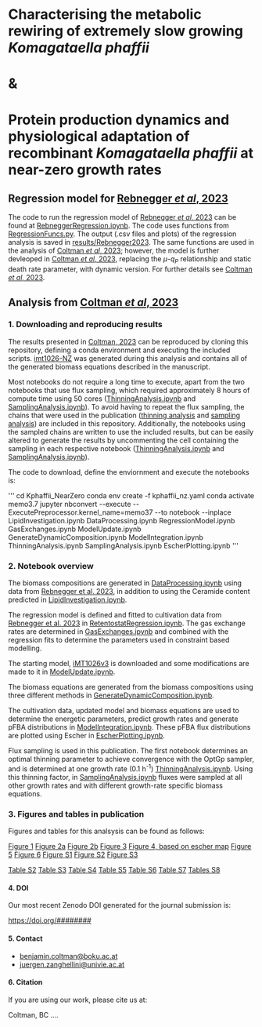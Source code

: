 # Characterising the metabolic rewiring of extremely slow growing _Komagataella phaffii_
# & #
# Protein production dynamics and physiological adaptation of recombinant _Komagataella phaffii_ at near-zero growth rates 

## Regression model for [Rebnegger _et al_, 2023]()

The code to run the regression model of [Rebnegger _et al_, 2023]() can be found at [RebneggerRegression.ipynb](scripts/RebneggerRegression.ipynb). The code uses functions from [RegressionFuncs.py](scripts/RegressionFuncs.py). The output (.csv files and plots) of the regression analysis is saved in [results/Rebnegger2023](results/Rebnegger2023). The same functions are used in the analysis of [Coltman _et al_, 2023](); however, the model is further devleoped in [Coltman _et al_, 2023](), replacing the $\mu$-$q_P$ relationship and static death rate parameter, with dynamic version. For  further details see [Coltman _et al_, 2023](). 

## Analysis from [Coltman _et al_, 2023]()
### 1. Downloading and reproducing results

The results presented in [Coltman, 2023]() can be reproduced by cloning this repository, defining a conda environment and executing the included scripts. [imt1026-NZ](results/iMT1026-NZ.xml) was generated during this analysis and contains all of the generated biomass equations described in the manuscript.

Most notebooks do not require a long time to execute, apart from the two notebooks that use flux sampling, which required approximately 8 hours of compute time using 50 cores ([ThinningAnalysis.ipynb](scripts/ThinningAnalysis.ipynb) and [SamplingAnalysis.ipynb](scripts/SamplingAnalysis.ipynb)). To avoid having to repeat the flux sampling, the chains that were used in the publication  ([thinning analysis](results/sampling/thinning_test) and [sampling analysis](results/sampling)) are included in this repository. Additionally, the notebooks using the sampled chains are written to use the included results, but can be easily altered to generate the results by uncommenting the cell containing the sampling in each respective notebook ([ThinningAnalysis.ipynb](scripts/ThinningAnalysis.ipynb) and [SamplingAnalysis.ipynb](scripts/SamplingAnalysis.ipynb)). 

The code to download, define the enviornment and execute the notebooks is:

'''
cd Kphaffii_NearZero
conda env create -f kphaffii_nz.yaml
conda activate memo3.7
jupyter nbconvert --execute --ExecutePreprocessor.kernel_name=memo37 --to notebook --inplace LipidInvestigation.ipynb DataProcessing.ipynb RegressionModel.ipynb GasExchanges.ipynb ModelUpdate.ipynb GenerateDynamicComposition.ipynb  ModelIntegration.ipynb ThinningAnalysis.ipynb SamplingAnalysis.ipynb EscherPlotting.ipynb
'''

### 2. Notebook overview

The biomass compositions are generated in [DataProcessing.ipynb](scripts/DataProcessing.ipynb) using data from [Rebnegger et al. 2023](), in addition to using the Ceramide content predicted in [LipidInvestigation.ipynb](scripts/LipidInvestigation.ipynb). 

The regression model is defined and fitted to cultivation data from [Rebnegger et al. 2023]() in [RetentostatRegression.ipynb](scripts/RetentostatRegression.ipynb). The gas exchange rates are determined in [GasExchanges.ipynb](scripts/GasExchanges.ipynb) and combined with the regression fits to determine the parameters used in constraint based modelling.

The starting model, [iMT1026v3]() is downloaded and some modifications are made to it in [ModelUpdate.ipynb](scripts/ModelUpdate.ipynb). 

The biomass equations are generated from the biomass compositions using three different methods in [GenerateDynamicComposition.ipynb](scripts/GenerateDynamicComposition.ipynb).

The cultivation data, updated model and biomass equations are used to determine the energetic parameters, predict growth rates and generate pFBA distributions in [ModelIntegration.ipynb](scripts/ModelIntegration.ipynb). These pFBA flux distributions are plotted using Escher in [EscherPlotting.ipynb](scripts/EscherPlotting.ipynb).

Flux sampling is used in this publication. The first notebook determines an optimal thinning parameter to achieve convergence with the OptGp sampler, and is determined at one growth rate (0.1 h<sup>-1</sup>) [ThinningAnalysis.ipynb](scripts/ThinningAnalysis.ipynb). Using this thinning factor, in [SamplingAnalysis.ipynb](scripts/SamplingAnalysis.ipynb) fluxes were sampled at all other growth rates and with different growth-rate specific biomass equations. 

### 3. Figures and tables in publication
Figures and tables for this analsysis can be found as follows:

[Figure 1](results/plots/RetentostatRegression.png)
[Figure 2a](results/plots/Mu_vs_qATP_GAM.png)
[Figure 2b](results/plots/MuComparisonRelative_WithCO2_AdjustedATPM.png)
[Figure 3](results/plots/Ridge_6x6_Gly&PPP.png)
[Figure 4, based on escher map](results/maps/DerivedC0.1vs16.9_GlucoseNormalizedMap.html)
[Figure 5](results/plots/Ridge_6x6_ETC.png)
[Figure 6](results/plots/Mu_vs_Cofactors.png)
[Figure S1](results/plots/5ComponentFit.png)
[Figure S2](results/plots/Log2RelativeStoich.png)
[Figure S3](results/plots/DynBiomassScaled.png)

[Table S2](results/dataframes/cultivation_data/StatsDynamicRetentostat.png)
[Table S3](results/dataframes/biomass/CarbohydrateComposition.csv)
[Table S4](results/dataframes/BiomassCompositions.csv)
[Table S5](results/dataframes/AllBioMacros.csv)
[Table S6](results/dataframes/fluxes/95%CIFluxRatiosInteresting.csv)
[Table S7](results/dataframes/MajorCofactorsProductionBySubsystem.csv)
[Tables S8](results/dataframes/sampling/Thinning_AllStats.csv)

#### 4. DOI
Our most recent Zenodo DOI generated for the journal submission is: 

https://doi.org/########

#### 5. Contact
- benjamin.coltman@boku.ac.at
- juergen.zanghellini@univie.ac.at

#### 6. Citation
If you are using our work, please cite us at:

Coltman, BC ....